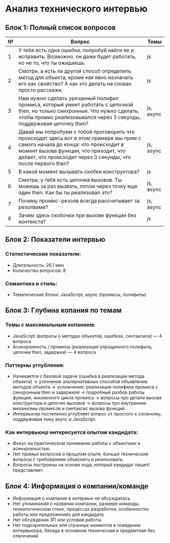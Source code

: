 # Анализ технического интервью

## Блок 1: Полный список вопросов

| №  | Вопрос                                                                                                  | Темы        |
|----|---------------------------------------------------------------------------------------------------------|-------------|
| 1  | У тебя есть одна ошибка, попробуй найти ее и исправить. Возможно, он даже будет работать, но не то, что ты ожидаешь. | js          |
| 2  | Смотри, а есть ли другой способ определить метод для объекта, кроме как явно назначать его как свойство? А как это делать на словах просто расскажи. | js          |
| 3  | Нам нужно сделать урезанный полифил промиса, который умеет работать с цепочкой then, но только синхронные. Что нужно сделать, чтобы промис реализовывался через 3 секунды, поддерживая цепочку then? | js, async   |
| 4  | Давай мы попробуем с тобой проговорить что происходит здесь вот в этом примере мы прям с самого начала до конца: что происходит в момент вызова функции, что приходит, что делает, что происходит через 3 секунды, что после первого then? | js, async   |
| 5  | В какой момент вызывать скобки конструктора?                                                              | js          |
| 6  | Смотри, у тебя есть цепочка вызовов. Ты можешь за раз вызвать, потом через точку еще один then. Как бы ты реализовал это? | js, async   |
| 7  | Почему промис-резолв всегда рассчитывает за резолвами?                                                    | js, async   |
| 8  | Зачем здесь скобочки при вызове функции без контекста?                                                  | js          |

## Блок 2: Показатели интервью

### Статистические показатели:
- Длительность: 26.1 мин
- Количество вопросов: 8

### Семантика и стиль:
- Тематические блоки: JavaScript, async (промисы, полифилы)

## Блок 3: Глубина копания по темам

### Темы с максимальным копанием:
- JavaScript (вопросы о методах объектов, ошибках, синтаксисе) — 4 вопроса
- Асинхронность / промисы (реализация упрощенного полифила, цепочки then, задержки) — 4 вопроса

### Паттерны углубления:
- Начинается с базовой задачи (ошибка в реализации метода объекта) → уточнение альтернативных способов объявления методов объекта → усложнение: реализация полифила промиса с синхронным then и задержкой → подробный разбор работы функции, жизненного цикла промиса → вопросы про детали вызова конструктора и цепочек вызовов → вопросы про внутренние механизмы промисов и синтаксис вызова функций.
- Интервьюер постепенно углубляет вопрос от простого к сложному, поддерживая тему async и JavaScript.

### Как интервьюер интересуется опытом кандидата:
- Фокус на практическом понимании работы с объектами и асинхронностью.
- Нет прямых вопросов о прошлом опыте, больше технические вопросы с требованием объяснить и реализовать.
- Вопросы построены на основе кода, который кандидат пишет/представляет.

## Блок 4: Информация о компании/команде

- Информация о компании в интервью не обсуждалась
- Нет упоминаний о названии компании, размере команды, технологическом стеке, процессах разработки, особенностях работы или предложениях для кандидата
- Нет обсуждения ЗП или условий работы
- Нет подозрительных или странных моментов в поведении интервьюера, беседа в основном техническая и предметная без отвлечений